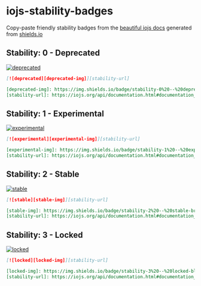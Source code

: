# iojs-stability-badges

Copy-paste friendly stability badges from the [beautiful iojs docs](https://iojs.org/api/documentation.html#documentation_stability_index) generated from [shields.io](http://shields.io)

## Stability: 0 - Deprecated

[![deprecated][deprecated-img]][stability-url]

[deprecated-img]: https://img.shields.io/badge/stability-0%20--%20deprecated-red.svg?style=flat-square

```md
[![deprecated][deprecated-img]][stability-url]

[deprecated-img]: https://img.shields.io/badge/stability-0%20--%20deprecated-red.svg?style=flat-square
[stability-url]: https://iojs.org/api/documentation.html#documentation_stability_index
```
## Stability: 1 - Experimental

[![experimental][experimental-img]][stability-url]

[experimental-img]: https://img.shields.io/badge/stability-1%20--%20experimental-orange.svg?style=flat-square

```md
[![experimental][experimental-img]][stability-url]

[experimental-img]: https://img.shields.io/badge/stability-1%20--%20experimental-orange.svg?style=flat-square
[stability-url]: https://iojs.org/api/documentation.html#documentation_stability_index
```
## Stability: 2 - Stable

[![stable][stable-img]][stability-url]

[stable-img]: https://img.shields.io/badge/stability-2%20--%20stable-brightgreen.svg?style=flat-square

```md
[![stable][stable-img]][stability-url]

[stable-img]: https://img.shields.io/badge/stability-2%20--%20stable-brightgreen.svg?style=flat-square
[stability-url]: https://iojs.org/api/documentation.html#documentation_stability_index
```
## Stability: 3 - Locked

[![locked][locked-img]][stability-url]

[locked-img]: https://img.shields.io/badge/stability-3%20--%20locked-blue.svg?style=flat-square

```md
[![locked][locked-img]][stability-url]

[locked-img]: https://img.shields.io/badge/stability-3%20--%20locked-blue.svg?style=flat-square
[stability-url]: https://iojs.org/api/documentation.html#documentation_stability_index
```

[stability-url]: https://iojs.org/api/documentation.html#documentation_stability_index

